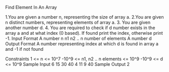 Find Element In An Array

1.You are given a number n, representing the size of array a.
2.You are given n distinct numbers, representing elements of array a.
3. You are given another number d.
4. You are required to check if d number exists in the array a and at what index (0 based). If found print the index, otherwise print -1.
Input Format
A number n
n1
n2
.. n number of elements
A number d
Output Format
A number representing index at which d is found in array a and -1 if not found

Constraints
1 <= n <= 10^7
-10^9 <= n1, n2 
.. n elements <= 10^9
-10^9 <= d <= 10^9
Sample Input
6
15
30
40
4
11
9
40
Sample Output
2